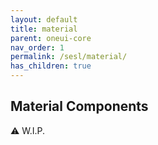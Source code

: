 ```yaml
---
layout: default
title: material
parent: oneui-core
nav_order: 1
permalink: /sesl/material/
has_children: true
---
```


## Material Components

:warning: W.I.P.